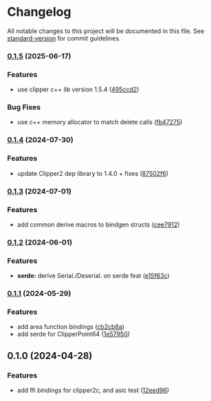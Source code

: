 # Changelog

All notable changes to this project will be documented in this file. See [standard-version](https://github.com/conventional-changelog/standard-version) for commit guidelines.

### [0.1.5](https://github.com/tirithen/clipper2c-sys/compare/v0.1.4...v0.1.5) (2025-06-17)


### Features

* use clipper c++ lib version 1.5.4 ([495ccd2](https://github.com/tirithen/clipper2c-sys/commit/495ccd2f74e9af7adb2b033eefd5d8d8d527169f))


### Bug Fixes

* use c++ memory allocator to match delete calls ([fb47275](https://github.com/tirithen/clipper2c-sys/commit/fb4727519179c0db2b08dc3a421b9c2b0447f811))

### [0.1.4](https://github.com/tirithen/clipper2c-sys/compare/v0.1.3...v0.1.4) (2024-07-30)


### Features

* update Clipper2 dep library to 1.4.0 + fixes ([87502f6](https://github.com/tirithen/clipper2c-sys/commit/87502f6628d37f1423bf8ae182bde5e74e8b27ed))

### [0.1.3](https://github.com/tirithen/clipper2c-sys/compare/v0.1.2...v0.1.3) (2024-07-01)


### Features

* add common derive macros to bindgen structs ([cee7912](https://github.com/tirithen/clipper2c-sys/commit/cee79122e6e15a8dfc0ddf0516e8724c97a168b9))

### [0.1.2](https://github.com/tirithen/clipper2c-sys/compare/v0.1.1...v0.1.2) (2024-06-01)


### Features

* **serde:** derive Serial./Deserial. on serde feat ([e15f63c](https://github.com/tirithen/clipper2c-sys/commit/e15f63ce48a6038a597cc7ef5a784c9d1968caf6))

### [0.1.1](https://github.com/tirithen/clipper2c-sys/compare/v0.1.0...v0.1.1) (2024-05-29)


### Features

* add area function bindings ([cb2cb8a](https://github.com/tirithen/clipper2c-sys/commit/cb2cb8a835b40a4fa44cb2eb6162f8a1cf57817c))
* add serde for ClipperPoint64 ([1e57950](https://github.com/tirithen/clipper2c-sys/commit/1e5795002ec17041a9f40cb22454f25f3567aae1))

## 0.1.0 (2024-04-28)


### Features

* add ffi bindings for clipper2c, and asic test ([12eed96](https://github.com/tirithen/clipper2c-sys/commit/12eed96d1e71089869ca72f67629ed3e67cc39f6))
